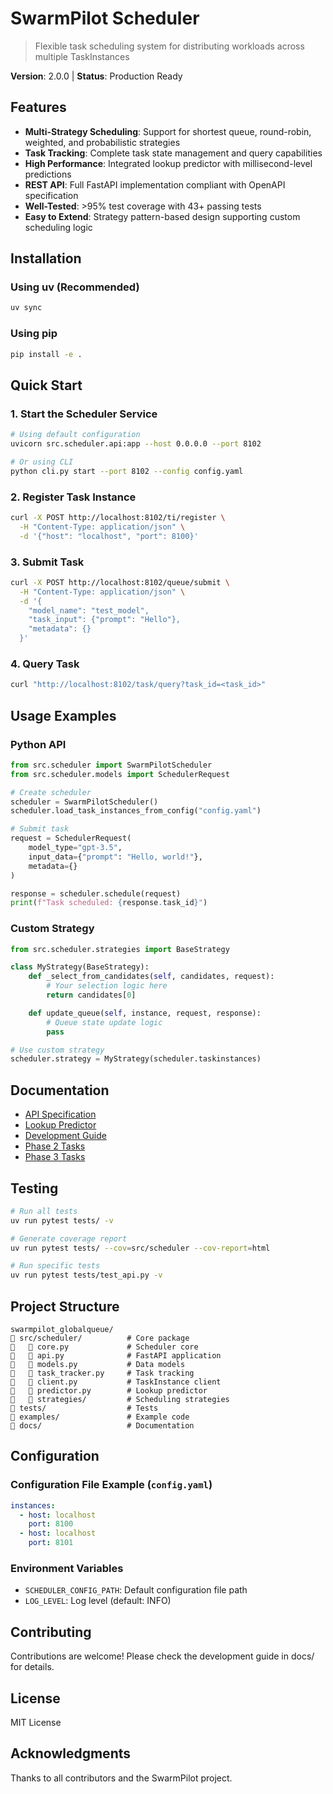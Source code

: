 # SwarmPilot Scheduler

> Flexible task scheduling system for distributing workloads across multiple TaskInstances

**Version**: 2.0.0 | **Status**: Production Ready

## Features

- **Multi-Strategy Scheduling**: Support for shortest queue, round-robin, weighted, and probabilistic strategies
- **Task Tracking**: Complete task state management and query capabilities
- **High Performance**: Integrated lookup predictor with millisecond-level predictions
- **REST API**: Full FastAPI implementation compliant with OpenAPI specification
- **Well-Tested**: >95% test coverage with 43+ passing tests
- **Easy to Extend**: Strategy pattern-based design supporting custom scheduling logic

## Installation

### Using uv (Recommended)
```bash
uv sync
```

### Using pip
```bash
pip install -e .
```

## Quick Start

### 1. Start the Scheduler Service
```bash
# Using default configuration
uvicorn src.scheduler.api:app --host 0.0.0.0 --port 8102

# Or using CLI
python cli.py start --port 8102 --config config.yaml
```

### 2. Register Task Instance
```bash
curl -X POST http://localhost:8102/ti/register \
  -H "Content-Type: application/json" \
  -d '{"host": "localhost", "port": 8100}'
```

### 3. Submit Task
```bash
curl -X POST http://localhost:8102/queue/submit \
  -H "Content-Type: application/json" \
  -d '{
    "model_name": "test_model",
    "task_input": {"prompt": "Hello"},
    "metadata": {}
  }'
```

### 4. Query Task
```bash
curl "http://localhost:8102/task/query?task_id=<task_id>"
```

## Usage Examples

### Python API
```python
from src.scheduler import SwarmPilotScheduler
from src.scheduler.models import SchedulerRequest

# Create scheduler
scheduler = SwarmPilotScheduler()
scheduler.load_task_instances_from_config("config.yaml")

# Submit task
request = SchedulerRequest(
    model_type="gpt-3.5",
    input_data={"prompt": "Hello, world!"},
    metadata={}
)

response = scheduler.schedule(request)
print(f"Task scheduled: {response.task_id}")
```

### Custom Strategy
```python
from src.scheduler.strategies import BaseStrategy

class MyStrategy(BaseStrategy):
    def _select_from_candidates(self, candidates, request):
        # Your selection logic here
        return candidates[0]

    def update_queue(self, instance, request, response):
        # Queue state update logic
        pass

# Use custom strategy
scheduler.strategy = MyStrategy(scheduler.taskinstances)
```

## Documentation

- [API Specification](docs/Scheduler.md)
- [Lookup Predictor](docs/LOOKUP_PREDICTOR.md)
- [Development Guide](docs/REFACTORING_PROGRESS.md)
- [Phase 2 Tasks](docs/PHASE2_TASKS.md)
- [Phase 3 Tasks](docs/PHASE3_TASKS.md)

## Testing

```bash
# Run all tests
uv run pytest tests/ -v

# Generate coverage report
uv run pytest tests/ --cov=src/scheduler --cov-report=html

# Run specific tests
uv run pytest tests/test_api.py -v
```

## Project Structure

```
swarmpilot_globalqueue/
   src/scheduler/          # Core package
      core.py             # Scheduler core
      api.py              # FastAPI application
      models.py           # Data models
      task_tracker.py     # Task tracking
      client.py           # TaskInstance client
      predictor.py        # Lookup predictor
      strategies/         # Scheduling strategies
   tests/                  # Tests
   examples/               # Example code
   docs/                   # Documentation
```

## Configuration

### Configuration File Example (`config.yaml`)
```yaml
instances:
  - host: localhost
    port: 8100
  - host: localhost
    port: 8101
```

### Environment Variables
- `SCHEDULER_CONFIG_PATH`: Default configuration file path
- `LOG_LEVEL`: Log level (default: INFO)

## Contributing

Contributions are welcome! Please check the development guide in docs/ for details.

## License

MIT License

## Acknowledgments

Thanks to all contributors and the SwarmPilot project.

